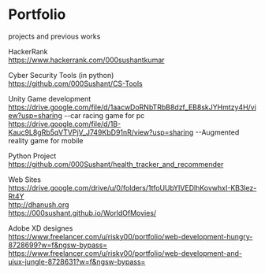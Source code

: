 # Portfolio
projects and previous works

HackerRank <br>
https://www.hackerrank.com/000sushantkumar


Cyber Security Tools (in python)<br>
https://github.com/000Sushant/CS-Tools

Unity Game development<br>
https://drive.google.com/file/d/1aacwDoRNbTRbB8dzf_EB8skJYHmtzy4H/view?usp=sharing  --car racing game for pc
https://drive.google.com/file/d/1B-Kauc9L8gRb5qVTVPjV_J749KbD91nR/view?usp=sharing  --Augmented reality game for mobile

Python Project<br>
https://github.com/000Sushant/health_tracker_and_recommender

Web Sites<br>
https://drive.google.com/drive/u/0/folders/1tfoUUbYIVEDlhKovwhxI-KB3lez-Rt4Y <br>
http://dhanush.org <br>
https://000sushant.github.io/WorldOfMovies/

Adobe XD designes<br>
https://www.freelancer.com/u/risky00/portfolio/web-development-hungry-8728699?w=f&ngsw-bypass=
https://www.freelancer.com/u/risky00/portfolio/web-development-and-uiux-jungle-8728631?w=f&ngsw-bypass=





